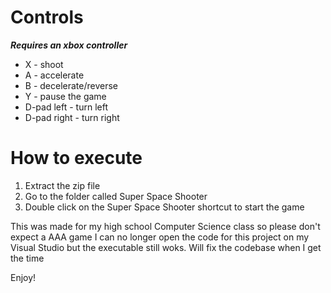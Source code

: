 # Controls
***Requires an xbox controller***

- X - shoot
- A - accelerate
- B - decelerate/reverse
- Y - pause the game
- D-pad left - turn left
- D-pad right - turn right

# How to execute
1. Extract the zip file
2. Go to the folder called Super Space Shooter
3. Double click on the Super Space Shooter shortcut to start the game

This was made for my high school Computer Science class so please don't expect a AAA game
I can no longer open the code for this project on my Visual Studio but the executable still woks. Will fix the codebase when I get the time

Enjoy!
